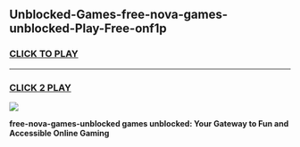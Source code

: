 
## Unblocked-Games-free-nova-games-unblocked-Play-Free-onf1p
<h3>
<a href="https://premium76.site?title=free-nova-games-unblocked&ref=19M">CLICK TO PLAY</a></h3>
<hr>

<h3>
<a href="https://premium76.site?title=free-nova-games-unblocked&ref=19M">CLICK 2 PLAY</a>
  
</h3>

<a href="https://premium76.site?title=free-nova-games-unblocked&ref=19M"><img src="https://clearcache.store/games.png"></a>


**free-nova-games-unblocked games unblocked: Your Gateway to Fun and Accessible Online Gaming**
